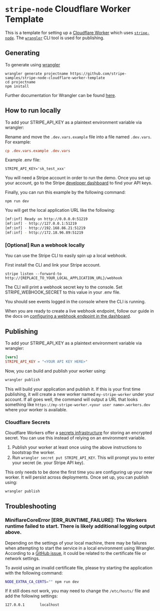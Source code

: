 # `stripe-node` Cloudflare Worker Template
This is a template for setting up a [Cloudflare Worker](https://workers.cloudflare.com/) which uses [`stripe-node`](https://github.com/stripe/stripe-node). The [`wrangler`](https://developers.cloudflare.com/workers/cli-wrangler) CLI tool is used for publishing.

## Generating

To generate using [wrangler](https://github.com/cloudflare/wrangler2)

```
wrangler generate projectname https://github.com/stripe-samples/stripe-node-cloudflare-worker-template
cd projectname
npm install
```

Further documentation for Wrangler can be found [here](https://developers.cloudflare.com/workers/tooling/wrangler).

## How to run locally

To add your STRIPE_API_KEY as a plaintext environment variable via wrangler:

Rename and move the `.dev.vars.example` file into a file named `.dev.vars`. For example:

```toml
cp .dev.vars.example .dev.vars
```

Example .env file:

```
STRIPE_API_KEY='sk_test_xxx'
```

You will need a Stripe account in order to run the demo. Once you set up your account, go to the Stripe [developer dashboard](https://stripe.com/docs/development#api-keys) to find your API keys.

Finally, you can run this example by the following command:

```
npm run dev
```

You will get the local application URL like the following:

```bash
[mf:inf] Ready on http://0.0.0.0:51219 
[mf:inf] - http://127.0.0.1:51219
[mf:inf] - http://192.168.86.21:51219
[mf:inf] - http://172.18.96.89:51219
```

### [Optional] Run a webhook locally

You can use the Stripe CLI to easily spin up a local webhook.

First install the CLI and link your Stripe account.

```
stripe listen --forward-to http://{REPLACE_TO_YOUR_LOCAL_APPLICATION_URL}/webhook
```

The CLI will print a webhook secret key to the console. Set STRIPE_WEBHOOK_SECRET to this value in your .env file.

You should see events logged in the console where the CLI is running.

When you are ready to create a live webhook endpoint, follow our guide in the docs on [configuring a webhook endpoint in the dashboard](https://stripe.com/docs/webhooks/setup#configure-webhook-settings).

## Publishing

To add your STRIPE_API_KEY as a plaintext environment variable via wrangler:

```toml
[vars]
STRIPE_API_KEY = "<YOUR API KEY HERE>"
```

Now, you can build and publish your worker using:

```bash
wrangler publish
```

This will build your application and publish it. If this is your first time publishing, it will create a new worker named `my-stripe-worker` under your account. If all goes well, the command will output a URL that looks something like `https://my-stripe-worker.<your user name>.workers.dev` where your worker is available.

### Cloudflare Secrets

Cloudflare Workers offer a [secrets infrastructure](https://developers.cloudflare.com/workers/platform/environment-variables#add-secrets-to-your-project) for storing an encrypted secret. You can use this instead of relying on an environment variable.

1. Publish your worker at least once using the above instructions to bootstrap the worker.
2. Run `wrangler secret put STRIPE_API_KEY`. This will prompt you to enter your secret (ie. your Stripe API key). 

This only needs to be done the first time you are configuring up your new worker. It will persist across deployments. Once set up, you can publish using:

```bash
wrangler publish
```

## Troubleshooting

### **MiniflareCoreError [ERR_RUNTIME_FAILURE]: The Workers runtime failed to start. There is likely additional logging output above.**

Depending on the settings of your local machine, there may be failures when attempting to start the service in a local environment using Wrangler. According to a [GitHub issue](https://github.com/cloudflare/workers-sdk/issues/4709#issuecomment-1988694586), it could be related to the certificate file or network settings.

To avoid using an invalid certificate file, please try starting the application with the following command:

```bash
NODE_EXTRA_CA_CERTS="" npm run dev
```

If it still does not work, you may need to change the `/etc/hosts/` file and add the following settings:

```
127.0.0.1       localhost
```